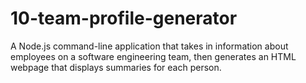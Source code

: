 # 10-team-profile-generator
A Node.js command-line application that takes in information about employees on a software engineering team, then generates an HTML webpage that displays summaries for each person.
